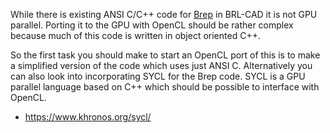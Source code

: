 While there is existing ANSI C/C++ code for
[Brep](wikipedia:Boundary_representation.md) in BRL-CAD it is
not GPU parallel. Porting it to the GPU with OpenCL should be rather
complex because much of this code is written in object oriented C++.

So the first task you should make to start an OpenCL port of this is to
make a simplified version of the code which uses just ANSI C.
Alternatively you can also look into incorporating SYCL for the Brep
code. SYCL is a GPU parallel language based on C++ which should be
possible to interface with OpenCL.

-   <https://www.khronos.org/sycl/>
